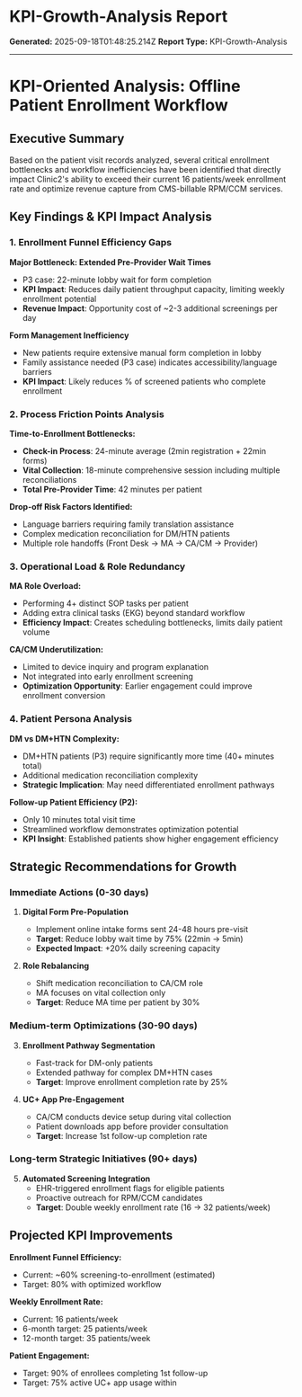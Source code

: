 # KPI-Growth-Analysis Report

**Generated:** 2025-09-18T01:48:25.214Z
**Report Type:** KPI-Growth-Analysis

---

# KPI-Oriented Analysis: Offline Patient Enrollment Workflow

## Executive Summary
Based on the patient visit records analyzed, several critical enrollment bottlenecks and workflow inefficiencies have been identified that directly impact Clinic2's ability to exceed their current 16 patients/week enrollment rate and optimize revenue capture from CMS-billable RPM/CCM services.

## Key Findings & KPI Impact Analysis

### 1. Enrollment Funnel Efficiency Gaps

**Major Bottleneck: Extended Pre-Provider Wait Times**
- P3 case: 22-minute lobby wait for form completion
- **KPI Impact**: Reduces daily patient throughput capacity, limiting weekly enrollment potential
- **Revenue Impact**: Opportunity cost of ~2-3 additional screenings per day

**Form Management Inefficiency**
- New patients require extensive manual form completion in lobby
- Family assistance needed (P3 case) indicates accessibility/language barriers
- **KPI Impact**: Likely reduces % of screened patients who complete enrollment

### 2. Process Friction Points Analysis

**Time-to-Enrollment Bottlenecks:**
- **Check-in Process**: 24-minute average (2min registration + 22min forms)
- **Vital Collection**: 18-minute comprehensive session including multiple reconciliations
- **Total Pre-Provider Time**: 42 minutes per patient

**Drop-off Risk Factors Identified:**
- Language barriers requiring family translation assistance
- Complex medication reconciliation for DM/HTN patients
- Multiple role handoffs (Front Desk → MA → CA/CM → Provider)

### 3. Operational Load & Role Redundancy

**MA Role Overload:**
- Performing 4+ distinct SOP tasks per patient
- Adding extra clinical tasks (EKG) beyond standard workflow
- **Efficiency Impact**: Creates scheduling bottlenecks, limits daily patient volume

**CA/CM Underutilization:**
- Limited to device inquiry and program explanation
- Not integrated into early enrollment screening
- **Optimization Opportunity**: Earlier engagement could improve enrollment conversion

### 4. Patient Persona Analysis

**DM vs DM+HTN Complexity:**
- DM+HTN patients (P3) require significantly more time (40+ minutes total)
- Additional medication reconciliation complexity
- **Strategic Implication**: May need differentiated enrollment pathways

**Follow-up Patient Efficiency (P2):**
- Only 10 minutes total visit time
- Streamlined workflow demonstrates optimization potential
- **KPI Insight**: Established patients show higher engagement efficiency

## Strategic Recommendations for Growth

### Immediate Actions (0-30 days)

1. **Digital Form Pre-Population**
   - Implement online intake forms sent 24-48 hours pre-visit
   - **Target**: Reduce lobby wait time by 75% (22min → 5min)
   - **Expected Impact**: +20% daily screening capacity

2. **Role Rebalancing**
   - Shift medication reconciliation to CA/CM role
   - MA focuses on vital collection only
   - **Target**: Reduce MA time per patient by 30%

### Medium-term Optimizations (30-90 days)

3. **Enrollment Pathway Segmentation**
   - Fast-track for DM-only patients
   - Extended pathway for complex DM+HTN cases
   - **Target**: Improve enrollment completion rate by 25%

4. **UC+ App Pre-Engagement**
   - CA/CM conducts device setup during vital collection
   - Patient downloads app before provider consultation
   - **Target**: Increase 1st follow-up completion rate

### Long-term Strategic Initiatives (90+ days)

5. **Automated Screening Integration**
   - EHR-triggered enrollment flags for eligible patients
   - Proactive outreach for RPM/CCM candidates
   - **Target**: Double weekly enrollment rate (16 → 32 patients/week)

## Projected KPI Improvements

**Enrollment Funnel Efficiency:**
- Current: ~60% screening-to-enrollment (estimated)
- Target: 80% with optimized workflow

**Weekly Enrollment Rate:**
- Current: 16 patients/week
- 6-month target: 25 patients/week
- 12-month target: 35 patients/week

**Patient Engagement:**
- Target: 90% of enrollees completing 1st follow-up
- Target: 75% active UC+ app usage within